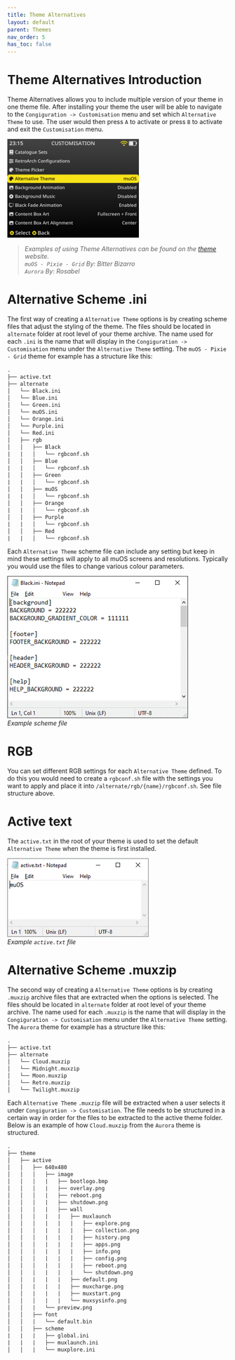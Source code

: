 ```yaml
---
title: Theme Alternatives
layout: default
parent: Themes
nav_order: 5
has_toc: false
---
```


# Theme Alternatives Introduction
Theme Alternatives allows you to include multiple version of your theme in one theme file.  After installing your theme the user will be able to navigate to the  `Congiguration -> Customisation` menu and set which `Alternative Theme` to use.  The user would then press `A` to activate or press `B` to activate and exit the `Customisation` menu.

<img src="assets/images/alternate_selection.gif" width="300" />

> *Examples of using Theme Alternatives can be found on the [theme](https://theme.muos.dev/) website.<br>
`muOS - Pixie - Grid` By: Bitter Bizarro<br>
`Aurora` By: Rosabel*

# Alternative Scheme .ini
The first way of creating a `Alternative Theme` options is by creating scheme files that adjust the styling of the theme.  The files should be located in `alternate` folder at root level of your theme archive.  The name used for each `.ini` is the name that will display in the `Congiguration -> Customisation` menu under the `Alternative Theme` setting. The `muOS - Pixie - Grid` theme for example has a structure like this:

```
.
├── active.txt
├── alternate
│   └── Black.ini
│   └── Blue.ini
│   └── Green.ini
│   └── muOS.ini
│   └── Orange.ini
│   └── Purple.ini
│   └── Red.ini
│   ├── rgb
│   │   ├── Black
|   |   │   └── rgbconf.sh
│   │   ├── Blue
|   |   │   └── rgbconf.sh
│   │   ├── Green
|   |   │   └── rgbconf.sh
│   │   ├── muOS
|   |   │   └── rgbconf.sh
│   │   ├── Orange
|   |   │   └── rgbconf.sh
│   │   ├── Purple
|   |   │   └── rgbconf.sh
│   │   ├── Red
|   |   │   └── rgbconf.sh
```

Each `Alternative Theme` scheme file can include any setting but keep in mind these settings will apply to all muOS screens and resolutions.  Typically you would use the files to change various colour parameters.  

<img src="assets/images/alternative_theme_example_scheme.png" /><br>
*Example scheme file*

# RGB
You can set different RGB settings for each `Alternative Theme` defined.  To do this you would need to create a `rgbconf.sh` file with the settings you want to apply and place it into `/alternate/rgb/{name}/rgbconf.sh`.  See file structure above.

# Active text
The `active.txt` in the root of your theme is used to set the default `Alternative Theme` when the theme is first installed. 

<img src="assets/images/alternative_theme_example_active.png" /><br>
*Example `active.txt` file*

# Alternative Scheme .muxzip
The second way of creating a `Alternative Theme` options is by creating `.muxzip` archive files that are extracted when the options is selected.  The files should be located in `alternate` folder at root level of your theme archive.  The name used for each `.muxzip` is the name that will display in the `Congiguration -> Customisation` menu under the `Alternative Theme` setting. The `Aurora` theme for example has a structure like this:

```
.
├── active.txt
├── alternate
│   └── Cloud.muxzip
│   └── Midnight.muxzip
│   └── Moon.muxzip
│   └── Retro.muxzip
│   └── Twilight.muxzip
```

Each `Alternative Theme` `.muxzip` file will be extracted when a user selects it under `Congiguration -> Customisation`.  The file needs to be structured in a certain way in order for the files to be extracted to the active theme folder.  Below is an example of how `Cloud.muxzip` from the `Aurora` theme is structured.

```
.
├── theme
│   ├── active
│   │   ├── 640x480
│   │   │   ├── image
│   │   │   |   ├── bootlogo.bmp
│   │   │   |   ├── overlay.png
│   │   │   |   ├── reboot.png
│   │   │   |   ├── shutdown.png
│   │   │   |   ├── wall
│   │   │   |   |   ├── muxlaunch
│   │   │   |   |   |   ├── explore.png
│   │   │   |   |   |   ├── collection.png
│   │   │   |   |   |   ├── history.png
│   │   │   |   |   |   ├── apps.png
│   │   │   |   |   |   ├── info.png
│   │   │   |   |   |   ├── config.png
│   │   │   |   |   |   ├── reboot.png
│   │   │   |   |   |   └── shutdown.png
│   │   |   |   |   ├── default.png
│   │   |   |   |   ├── muxcharge.png
│   │   |   |   |   ├── muxstart.png
│   │   │   |   |   └── muxsysinfo.png
│   │   |   └── preview.png
│   │   ├── font
│   │   |   └── default.bin
│   │   ├── scheme
|   |   |   ├── global.ini
|   |   |   ├── muxlaunch.ini
│   │   |   └── muxplore.ini
```
